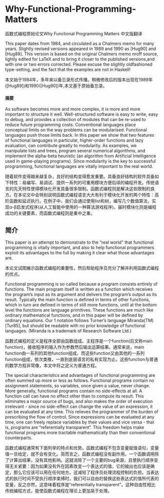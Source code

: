 # Why-Functional-Programming-Matters
函数式编程原始论文Why Functional Programming Matters 中文版翻译

This paper dates from 1984, and circulated as a Chalmers memo for many
years. Slightly revised versions appeared in 1989 and 1990 as [Hug90] and
[Hug89]. This version is based on the original Chalmers memo nroff
source, lightly edited for LaTeX and to bring it closer to the published versions,and with one or two errors corrected. Please excuse the slightly oldfashioned type-setting, and the fact that the examples are not in Haskell!

>
本文始于1984年，多年来以备忘录形式传播。稍微修改后的版本出现在1989年([Hug89])和1990([Hug90])年,本文基于原始备忘录。


#### 摘要
As software becomes more and more complex, it is more and more
important to structure it well. Well-structured software is easy to write,
easy to debug, and provides a collection of modules that can be re-used
to reduce future programming costs. Conventional languages place conceptual
limits on the way problems can be modularised. Functional languages
push those limits back. In this paper we show that two features of
functional languages in particular, higher-order functions and lazy evaluation,
can contribute greatly to modularity. As examples, we manipulate
lists and trees, program several numerical algorithms, and implement
the alpha-beta heuristic (an algorithm from Artificial Intelligence used in
game-playing programs). Since modularity is the key to successful programming,
functional languages are vitally important to the real world.

>
随着软件变得越来越复杂，良好的结构变得愈发重要。具备良好结构的软件具备如下特性：易编写、易调试、提供一系列的可重用模块方便后续的编程开发。传统语言的先天特性使得模块化开发具备很多限制。函数式编程则是解决这些限制的良方。在本论文中会特别说明函数式编程语言大大有利于模块化开发的两个特性：高阶函数和延迟执行。在例子中，我们会通过使用list和树，编写几个数值算法，实现α-β启发式程序(从人工智能中使用的一种算法游戏程序)。届时模块化则是编程成功的关键要素，而函数式编程则是重中之重。

## 简介
This paper is an attempt to demonstrate to the “real world” that functional
programming is vitally important, and also to help functional programmers
exploit its advantages to the full by making it clear what those advantages are.

>
本论文试图展示函数式编程的重要性，然后帮助程序员充分了解并利用函数式编程的优点。


Functional programming is so called because a program consists entirely of
functions. The main program itself is written as a function which receives the
program’s input as its argument and delivers the program’s output as its result.
Typically the main function is defined in terms of other functions, which in
turn are defined in terms of still more functions, until at the bottom level the
functions are language primitives. These functions are much like ordinary mathematical
functions, and in this paper will be defined by ordinary equations. Our
1
notation follows Turner’s language Miranda(TM) [Tur85], but should be readable
with no prior knowledge of functional languages. (Miranda is a trademark
of Research Software Ltd.)

>
函数式编程的定义是程序全部由函数组成。主程序是一个function(后文称main function)，接收程序的输入作为参数然后输出运算结果。通常来说，main function由一系列的其他function组成，而这些function又由其他的一系列function组成，依次类推，一直到底层语言的私有实现为止。这些function与普通的数学方程非常像，本文中将之定义为普通方程。

The special characteristics and advantages of functional programming are
often summed up more or less as follows. Functional programs contain no
assignment statements, so variables, once given a value, never change. More
generally, functional programs contain no side-effects at all. A function call can
have no effect other than to compute its result. This eliminates a major source
of bugs, and also makes the order of execution irrelevant - since no side-effect
can change the value of an expression, it can be evaluated at any time. This
relieves the programmer of the burden of prescribing the flow of control. Since
expressions can be evaluated at any time, one can freely replace variables by
their values and vice versa - that is, programs are “referentially transparent”.
This freedom helps make functional programs more tractable mathematically
than their conventional counterparts.

>
函数式编程通常有下面列举的特点和优势。函数式编程不包含变量赋值语句，变量值一旦给定，就不会有变化。简而言之，函数式编程没有副作用。一个函数调用除了计算出结果，没有其他影响。这就消除了一个主要的bug来源，且使执行顺序变得无关紧要：因为如果没有外在因素改变一个表达式的值，它的输出也应该是确定，那么它应该可以用在任何地方。这减轻了程序员处理流程控制的负担。当表达式的执行时间不受执行顺序束缚时，我们可以自由的替换这些表达式的值所代表的变量，反之亦然，这意味着程序是“referentially transparent”。这种自由性相比传统编程方式，能使函数式编程在理论上更加易于处理。






